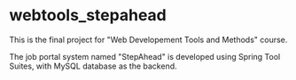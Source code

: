 # webtools_stepahead
This is the final project for "Web Developement Tools and Methods" course. 

The job portal system named "StepAhead" is developed using Spring Tool Suites, with MySQL database as the backend.
